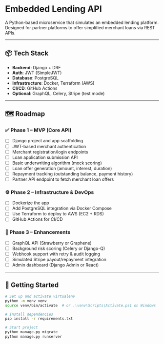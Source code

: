 # Embedded Lending API

A Python-based microservice that simulates an embedded lending platform. Designed for partner platforms to offer simplified merchant loans via REST APIs.

---

## 📦 Tech Stack

- **Backend**: Django + DRF
- **Auth**: JWT (SimpleJWT)
- **Database**: PostgreSQL
- **Infrastructure**: Docker, Terraform (AWS)
- **CI/CD**: GitHub Actions
- **Optional**: GraphQL, Celery, Stripe (test mode)

---

## 🗺️ Roadmap

### ✅ Phase 1 – MVP (Core API)
- [ ] Django project and app scaffolding
- [ ] JWT-based merchant authentication
- [ ] Merchant registration/login endpoints
- [ ] Loan application submission API
- [ ] Basic underwriting algorithm (mock scoring)
- [ ] Loan offer generation (amount, interest, duration)
- [ ] Repayment tracking (outstanding balance, payment history)
- [ ] Partner API endpoint to fetch merchant loan offers

### ⚙️ Phase 2 – Infrastructure & DevOps
- [ ] Dockerize the app
- [ ] Add PostgreSQL integration via Docker Compose
- [ ] Use Terraform to deploy to AWS (EC2 + RDS)
- [ ] GitHub Actions for CI/CD

### 🚀 Phase 3 – Enhancements
- [ ] GraphQL API (Strawberry or Graphene)
- [ ] Background risk scoring (Celery or Django-Q)
- [ ] Webhook support with retry & audit logging
- [ ] Simulated Stripe payout/repayment integration
- [ ] Admin dashboard (Django Admin or React)

---

## 🚧 Getting Started

```bash
# Set up and activate virtualenv
python -m venv venv
source venv/bin/activate  # or .\venv\Scripts\Activate.ps1 on Windows

# Install dependencies
pip install -r requirements.txt

# Start project
python manage.py migrate
python manage.py runserver
```